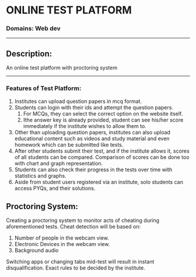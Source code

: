 # **ONLINE TEST PLATFORM**

### **Domains:** Web dev

---

## Description:
An online test platform with proctoring system

---

### **Features** of Test Platform:
1. Institutes can upload question papers in mcq format.
2. Students can login with their ids and attempt the question papers.
   1. For MCQs, they can select the correct option on the website itself.
   2. Ithe answer key is already provided, student can see his/her score immediately if the institute wishes to allow them to.
1. Other than uploading question papers, institutes can also upload educational content such as videos and study
material and even homework which can be submitted like tests.
1. After other students submit their test, and if the institute allows it, scores of all students can be compared.
Comparison of scores can be done too with chart and graph representation.
1. Students can also check their progress in the tests over time with statistics and graphs.
2. Aside from student users registered via an institute, solo students can access PYQs, and their solutions.

## Proctoring System:
Creating a proctoring system to monitor acts of cheating during aforementioned tests.
Cheat detection will be based on:
1. Number of people in the webcam view.
2. Electronic Devices in the webcam view.
3. Background audio

Switching apps or changing tabs mid-test will result in instant disqualification. Exact rules to be decided by the
institute.
